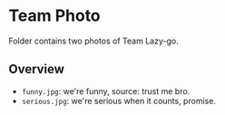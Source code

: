 Team Photo
====

Folder contains two photos of Team Lazy-go.

## Overview

   - `funny.jpg`: we're funny, source: trust me bro.
   - `serious.jpg`: we're serious when it counts, promise.
